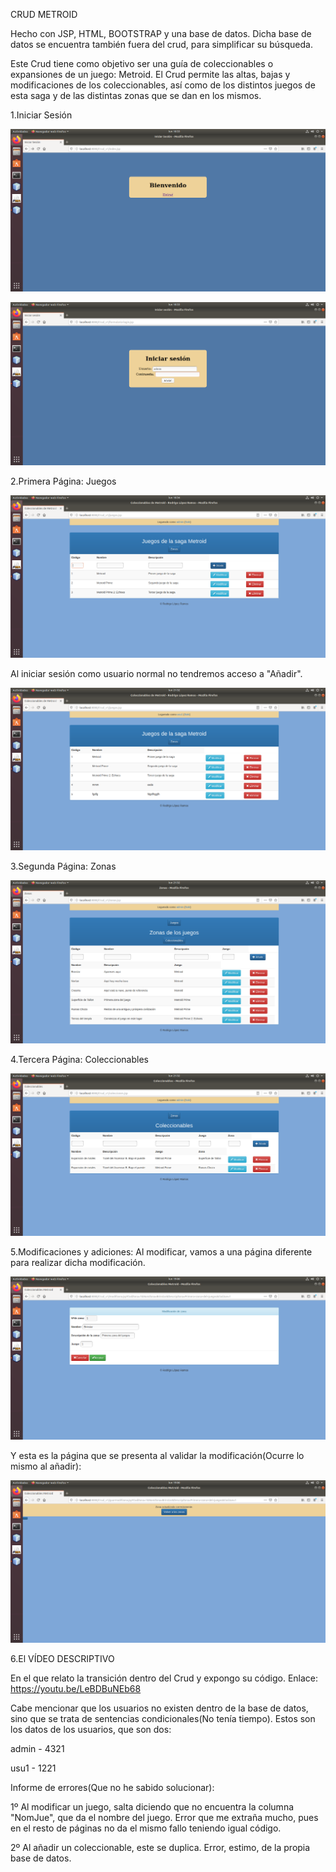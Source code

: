
CRUD METROID

Hecho con JSP, HTML, BOOTSTRAP y una base de datos. Dicha base de datos se encuentra también fuera del crud, para simplificar su búsqueda.

Este Crud tiene como objetivo ser una guía de coleccionables o expansiones de un juego: Metroid.
El Crud permite las altas, bajas y modificaciones de los coleccionables, así como de los distintos juegos de esta saga y de las distintas zonas que se dan en los mismos.

1.Iniciar Sesión

![alt text](https://github.com/rodrigolopezramoss/Coleccionables-Metroid/blob/master/capturas/ubuntu1804_v03-2020-03-09-17-33-32.png)

![alt text](https://github.com/rodrigolopezramoss/Coleccionables-Metroid/blob/master/capturas/ubuntu1804_v03-2020-03-09-17-33-54.png)



2.Primera Página: Juegos

![alt text](https://github.com/rodrigolopezramoss/Coleccionables-Metroid/blob/master/capturas/ubuntu1804_v03-2020-03-09-17-34-24.png)



Al iniciar sesión como usuario normal no tendremos acceso a "Añadir".

![alt text](https://github.com/rodrigolopezramoss/Coleccionables-Metroid/blob/master/capturas/ubuntu1804_v03-2020-03-09-20-32-32.png)



3.Segunda Página: Zonas

![alt text](https://github.com/rodrigolopezramoss/Coleccionables-Metroid/blob/master/capturas/ubuntu1804_v03-2020-03-09-20-32-02.png)



4.Tercera Página: Coleccionables

![alt text](https://github.com/rodrigolopezramoss/Coleccionables-Metroid/blob/master/capturas/ubuntu1804_v03-2020-03-09-20-32-11.png)



5.Modificaciones y adiciones:
Al modificar, vamos a una página diferente para realizar dicha modificación.

![alt text](https://github.com/rodrigolopezramoss/Coleccionables-Metroid/blob/master/capturas/ubuntu1804_v03-2020-03-09-18-00-18.png)



Y esta es la página que se presenta al validar la modificación(Ocurre lo mismo al añadir):

![alt text](https://github.com/rodrigolopezramoss/Coleccionables-Metroid/blob/master/capturas/ubuntu1804_v03-2020-03-09-18-00-27.png)



6.El VÍDEO DESCRIPTIVO

En el que relato la transición dentro del Crud y expongo su código.
Enlace: https://youtu.be/LeBDBuNEb68


Cabe mencionar que los usuarios no existen dentro de la base de datos, sino que se trata de sentencias condicionales(No tenía tiempo). Estos son los datos de los usuarios, que son dos:

admin - 4321

usu1 - 1221


Informe de errores(Que no he sabido solucionar):

1º Al modificar un juego, salta diciendo que no encuentra la columna "NomJue", que da el nombre del juego. Error que me extraña mucho, pues en el resto de páginas no da el mismo fallo teniendo igual código.

2º Al añadir un coleccionable, este se duplica. Error, estimo, de la propia base de datos.

